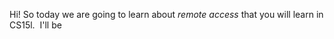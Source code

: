 Hi! So today we are going to learn about *remote access* that you will learn in CS15l.
&nbsp;I'll be 
